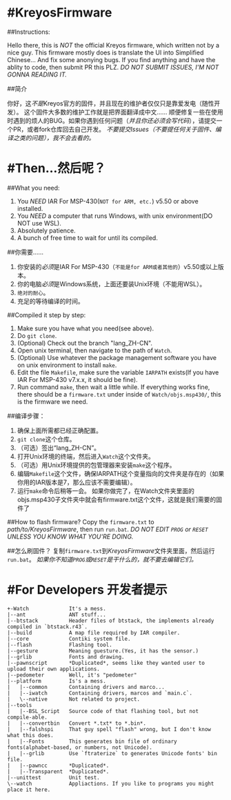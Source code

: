 #KreyosFirmware
====

##Instructions:

Hello there, this is *NOT* the official Kreyos firmware, which written not by a nice guy.
This firmware mostly does is translate the UI into Simplified Chinese...
And fix some anonying bugs. If you find anything and have the ablity to code, then submit PR this PLZ.
*DO NOT SUBMIT ISSUES, I'M NOT GONNA READING IT.*

##简介

你好，这*不是*Kreyos官方的固件，并且现在的维护者仅仅只是靠爱发电（随性开发）。
这个固件大多数的维护工作就是把界面翻译成中文……
顺便修复一些在使用时遇到的烦人的BUG。如果你遇到任何问题（*并且你还必须会写代码*），请提交一个PR，或者fork仓库回去自己开发。
*不要提交Issues（不要提任何关于固件、编译之类的问题），我不会去看的。*


#Then...然后呢？
====

##What you need:
1. You *NEED* IAR For MSP-430(`NOT for ARM, etc.`) v5.50 or above installed.
2. You *NEED* a computer that runs Windows, with unix environment(DO NOT use WSL).
3. Absolutely patience.
4. A bunch of free time to wait for until its compiled.

##你需要……
1. 你安装的*必须*是IAR For MSP-430（`不能是for ARM或者其他的`）v5.50或以上版本。
2. 你的电脑*必须*是Windows系统，上面还要装Unix环境（不能用WSL）。
3. `绝对的耐心`。
4. 充足的等待编译的时间。

##Compiled it step by step:
1. Make sure you have what you need(see above).
2. Do `git clone`.
3. (Optional) Check out the branch "lang_ZH-CN".
4. Open unix terminal, then navigate to the path of `Watch`.
5. (Optional) Use whatever the package management software you have on unix environment to install `make`.
6. Edit the file `Makefile`, make sure the variable `IARPATH` exists(If you have IAR For MSP-430 v7.x.x, it should be fine).
7. Run command `make`, then wait a little while.
If everything works fine, there should be a `firmware.txt` under inside of `Watch/objs.msp430/`, this is the firmware we need.

##编译步骤：
1. 确保上面所需都已经正确配置。
2. `git clone`这个仓库。
3. （可选）签出“lang_ZH-CN”。
4. 打开Unix环境的终端，然后进入`Watch`这个文件夹。
5. （可选）用Unix环境提供的包管理器来安装`make`这个程序。
6. 编辑`Makefile`这个文件，确保IARPATH这个变量指向的文件夹是存在的（如果你用的IAR版本是7，那么应该不需要编辑）。
7. 运行`make`命令后稍等一会。
如果你做完了，在Watch文件夹里面的objs.msp430子文件夹中就会有firmware.txt这个文件，这就是我们需要的固件了

##How to flash firmware?
Copy the `firmware.txt` to *path/to/KreyosFirmware*, then run `run.bat`.
*DO NOT EDIT `PROG` or `RESET` UNLESS YOU KNOW WHAT YOU'RE DOING.*

##怎么刷固件？
复制`firmware.txt`到*KreyosFirmware*文件夹里面，然后运行`run.bat`。
*如果你不知道`PROG`或`RESET`是干什么的，就不要去编辑它们。*

#For Developers 开发者提示
====
```
+-Watch				It's a mess.
|--ant				ANT stuff...
|--btstack			Header files of btstack, the implements already compiled in `btstack.r43`.
|--build			A map file required by IAR compiler.
|--core				Contiki system file.
|--flash			Flashing tool.
|--gesture			Meaning guesture.(Yes, it has the sensor.)
|--grlib			Fonts and drawing.
|--pawnscript		*Duplicated*, seems like they wanted user to upload their own applications.
|--pedometer		Well, it's "pedometer"
|--platform			Is's a mess.
|	|--common		Containing drivers and marco...
|	|--iwatch		Containing drivers, marcos and `main.c`.
|	\--native		Not related to project.
|--tools
|	|--BSL_Script	Source code of that flashing tool, but not compile-able.
|	|--convertbin	Convert *.txt* to *.bin*.
|	|--falshspi		That guy spell "flash" wrong, but I don't know what this does.
|	|--Fonts		This generates bin file of ordinary fonts(alphabet-based, or numbers, not Unicode).
|	|--grlib		Use `ftraterize` to generates Unicode fonts' bin file.
|	|--pawncc		*Duplicated*.
|	|--Transparent	*Duplicated*.
|--unittest			Unit test.
\--watch			Appliactions. If you like to programs you might place it here.
```

